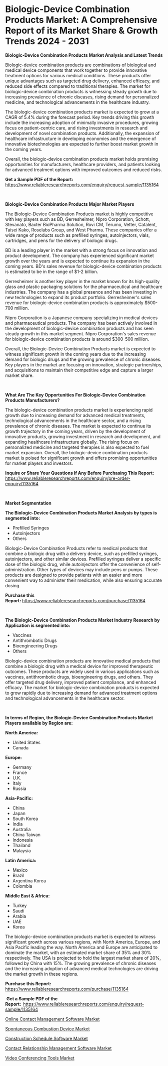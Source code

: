 <p><h1>Biologic-Device Combination Products Market: A Comprehensive Report of its Market Share & Growth Trends 2024 - 2031</h1></p><p><strong>Biologic-Device Combination Products Market Analysis and Latest Trends</strong></p>
<p><p>Biologic-device combination products are combinations of biological and medical device components that work together to provide innovative treatment options for various medical conditions. These products offer unique advantages such as targeted drug delivery, enhanced efficacy, and reduced side effects compared to traditional therapies. The market for biologic-device combination products is witnessing steady growth due to increasing prevalence of chronic diseases, rising demand for personalized medicine, and technological advancements in the healthcare industry.</p><p>The biologic-device combination products market is expected to grow at a CAGR of 5.4% during the forecast period. Key trends driving this growth include the increasing adoption of minimally invasive procedures, growing focus on patient-centric care, and rising investments in research and development of novel combination products. Additionally, the expansion of healthcare infrastructure in developing economies and the emergence of innovative biotechnologies are expected to further boost market growth in the coming years.</p><p>Overall, the biologic-device combination products market holds promising opportunities for manufacturers, healthcare providers, and patients looking for advanced treatment options with improved outcomes and reduced risks.</p></p>
<p><strong>Get a Sample PDF of the Report:&nbsp;</strong> <a href="https://www.reliableresearchreports.com/enquiry/request-sample/1135164">https://www.reliableresearchreports.com/enquiry/request-sample/1135164</a></p>
<p>&nbsp;</p>
<p><strong>Biologic-Device Combination Products Major Market Players</strong></p>
<p><p>The Biologic-Device Combination Products market is highly competitive with key players such as BD, Gerresheimer, Nipro Corporation, Schott, Stevanato, Baxter BioPharma Solution, Rovi CM, Terumo, Vetter, Catalent, Taisei Kako, Roselabs Group, and West Pharma. These companies offer a wide range of products such as prefilled syringes, autoinjectors, vials, cartridges, and pens for the delivery of biologic drugs.</p><p>BD is a leading player in the market with a strong focus on innovation and product development. The company has experienced significant market growth over the years and is expected to continue its expansion in the coming years. BD's sales revenue for biologic-device combination products is estimated to be in the range of $1-2 billion.</p><p>Gerresheimer is another key player in the market known for its high-quality glass and plastic packaging solutions for the pharmaceutical and healthcare industries. The company has a global presence and has been investing in new technologies to expand its product portfolio. Gerresheimer's sales revenue for biologic-device combination products is approximately $500-700 million.</p><p>Nipro Corporation is a Japanese company specializing in medical devices and pharmaceutical products. The company has been actively involved in the development of biologic-device combination products and has seen steady growth in this market segment. Nipro Corporation's sales revenue for biologic-device combination products is around $300-500 million.</p><p>Overall, the Biologic-Device Combination Products market is expected to witness significant growth in the coming years due to the increasing demand for biologic drugs and the growing prevalence of chronic diseases. Key players in the market are focusing on innovation, strategic partnerships, and acquisitions to maintain their competitive edge and capture a larger market share.</p></p>
<p>&nbsp;</p>
<p><strong>What Are The Key Opportunities For Biologic-Device Combination Products Manufacturers?</strong></p>
<p><p>The biologic-device combination products market is experiencing rapid growth due to increasing demand for advanced medical treatments, technological advancements in the healthcare sector, and a rising prevalence of chronic diseases. The market is expected to continue its growth trajectory in the coming years, driven by the development of innovative products, growing investment in research and development, and expanding healthcare infrastructure globally. The rising focus on personalized medicine and targeted therapies is also expected to fuel market expansion. Overall, the biologic-device combination products market is poised for significant growth and offers promising opportunities for market players and investors.</p></p>
<p><strong>Inquire or Share Your Questions If Any Before Purchasing This Report:</strong> <a href="https://www.reliableresearchreports.com/enquiry/pre-order-enquiry/1135164">https://www.reliableresearchreports.com/enquiry/pre-order-enquiry/1135164</a></p>
<p>&nbsp;</p>
<p><strong>Market Segmentation</strong></p>
<p><strong>The Biologic-Device Combination Products Market Analysis by types is segmented into:</strong></p>
<p><ul><li>Prefilled Syringes</li><li>Autoinjectors</li><li>Others</li></ul></p>
<p><p>Biologic-Device Combination Products refer to medical products that combine a biologic drug with a delivery device, such as prefilled syringes, autoinjectors, and other similar devices. Prefilled syringes deliver a specific dose of the biologic drug, while autoinjectors offer the convenience of self-administration. Other types of devices may include pens or pumps. These products are designed to provide patients with an easier and more convenient way to administer their medication, while also ensuring accurate dosing.</p></p>
<p><strong>Purchase this Report:&nbsp;</strong><a href="https://www.reliableresearchreports.com/purchase/1135164">https://www.reliableresearchreports.com/purchase/1135164</a></p>
<p>&nbsp;</p>
<p><strong>The Biologic-Device Combination Products Market Industry Research by Application is segmented into:</strong></p>
<p><ul><li>Vaccines</li><li>Antithrombotic Drugs</li><li>Bioengineering Drugs</li><li>Others</li></ul></p>
<p><p>Biologic-device combination products are innovative medical products that combine a biologic drug with a medical device for improved therapeutic outcomes. These products are widely used in various applications such as vaccines, antithrombotic drugs, bioengineering drugs, and others. They offer targeted drug delivery, improved patient compliance, and enhanced efficacy. The market for biologic-device combination products is expected to grow rapidly due to increasing demand for advanced treatment options and technological advancements in the healthcare sector.</p></p>
<p>&nbsp;</p>
<p><strong>In terms of Region, the Biologic-Device Combination Products Market Players available by Region are:</strong></p>
<p>
    <p> <strong> North America: </strong>
        <ul>
            <li>United States</li>
            <li>Canada</li>
        </ul>
        </p> 
    <p> <strong> Europe: </strong>
        <ul>
            <li>Germany</li>
            <li>France</li>
            <li>U.K.</li>
            <li>Italy</li>
            <li>Russia</li>
        </ul>
        </p> 
    <p> <strong> Asia-Pacific: </strong>
        <ul>
            <li>China</li>
            <li>Japan</li>
            <li>South Korea</li>
            <li>India</li>
            <li>Australia</li>
            <li>China Taiwan</li>
            <li>Indonesia</li>
            <li>Thailand</li>
            <li>Malaysia</li>
        </ul>
        </p> 
    <p> <strong> Latin America: </strong>
        <ul>
            <li>Mexico</li>
            <li>Brazil</li>
            <li>Argentina Korea</li>
            <li>Colombia</li>
        </ul>
        </p> 
    <p> <strong> Middle East & Africa: </strong>
        <ul>
            <li>Turkey</li>
            <li>Saudi</li>
            <li>Arabia</li>
            <li>UAE</li>
            <li>Korea</li>
        </ul>
    </p>
    </p>
<p><p>The biologic-device combination products market is expected to witness significant growth across various regions, with North America, Europe, and Asia Pacific leading the way. North America and Europe are anticipated to dominate the market, with an estimated market share of 35% and 30% respectively. The USA is projected to hold the largest market share of 20%, followed by China with 15%. The growing prevalence of chronic diseases and the increasing adoption of advanced medical technologies are driving the market growth in these regions.</p></p>
<p><strong>Purchase this Report: </strong><a href="https://www.reliableresearchreports.com/purchase/1135164">https://www.reliableresearchreports.com/purchase/1135164</a></p>
<p>&nbsp;<strong>Get a Sample PDF of the Report:&nbsp;&nbsp;</strong><a href="https://www.reliableresearchreports.com/enquiry/request-sample/1135164">https://www.reliableresearchreports.com/enquiry/request-sample/1135164</a></p>
<p><strong></strong></p>
<p><p><a href="https://medium.com/@patriciaday39/online-contact-management-software-market-analysis-its-cagr-market-segmentation-and-global-0861b9cdcd43">Online Contact Management Software Market</a></p><p><a href="https://github.com/RichRobinson5/Market-Research-Report-List-3/blob/main/spontaneous-combustion-device-market.md">Spontaneous Combustion Device Market</a></p><p><a href="https://medium.com/@patriciaday39/construction-schedule-software-market-comprehensive-assessment-by-type-application-and-geography-40a5b304d517">Construction Schedule Software Market</a></p><p><a href="https://medium.com/@patriciaday39/contact-relationship-management-software-market-furnishes-information-on-market-share-market-3e3d66fb054e">Contact Relationship Management Software Market</a></p><p><a href="https://medium.com/@leliajewess/video-conferencing-tools-market-size-cagr-trends-2024-2030-541f490be8d8">Video Conferencing Tools Market</a></p></p>